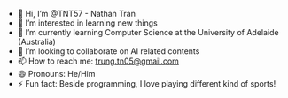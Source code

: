 - 👋 Hi, I’m @TNT57 - Nathan Tran
- 👀 I’m interested in learning new things
- 🌱 I’m currently learning Computer Science at the University of Adelaide (Australia)
- 💞️ I’m looking to collaborate on AI related contents
- 📫 How to reach me: trung.tn05@gmail.com
- 😄 Pronouns: He/Him
- ⚡ Fun fact: Beside programming, I love playing different kind of sports!

<!---
TNT57/TNT57 is a ✨ special ✨ repository because its `README.md` (this file) appears on your GitHub profile.
You can click the Preview link to take a look at your changes.
--->
